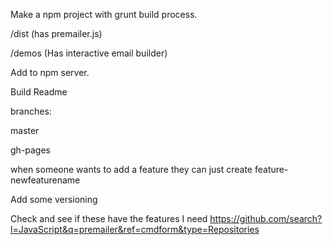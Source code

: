 Make a npm project with grunt build process. 

/dist (has premailer.js)

/demos (Has interactive email builder)


Add to npm server.

Build Readme


branches:

master

gh-pages

when someone wants to add a feature they can just create feature-newfeaturename

Add some versioning

Check and see if these have the features I need https://github.com/search?l=JavaScript&q=premailer&ref=cmdform&type=Repositories
